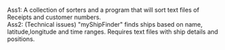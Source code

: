 Ass1: A collection of sorters and a program that will sort text files of Receipts and customer numbers.  
Ass2: (Technical issues) "myShipFinder" finds ships based on name, latitude,longitude and time ranges. Requires text files with ship details and positions.